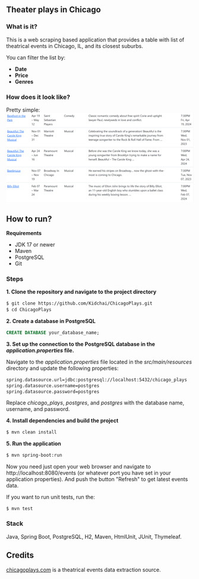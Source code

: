 ## Theater plays in Chicago

### What is it?

This is a web scraping based application that provides a table with list of theatrical events in Chicago, IL, and its closest suburbs.

You can filter the list by:
- **Date**
- **Price**
- **Genres**

### How does it look like?

Pretty simple:
![Screenshot of the table with events](assets/table.png)

## How to run?

**Requirements**

- JDK 17 or newer
- Maven
- PostgreSQL
- Git

### Steps

**1. Clone the repository and navigate to the project directory**

```bash
$ git clone https://github.com/Kidchai/ChicagoPlays.git
$ cd ChicagoPlays
```

**2. Create a database in PostgreSQL**

```sql
CREATE DATABASE your_database_name;
```

**3. Set up the connection to the PostgreSQL database in the *application.properties* file.**

Navigate to the *application.properties* file located in the *src/main/resources* directory and update the following properties:

```properties
spring.datasource.url=jdbc:postgresql://localhost:5432/chicago_plays
spring.datasource.username=postgres
spring.datasource.password=postgres
```

Replace *chicago_plays*, *postgres*, and *postgres* with the database name, username, and password.

**4. Install dependencies and build the project**

```bash
$ mvn clean install
```

**5. Run the application**

```bash
$ mvn spring-boot:run
```

Now you need just open your web browser and navigate to http://localhost:8080/events (or whatever port you have set in your application properties). And push the button "Refresh" to get latest events data.

If you want to run unit tests, run the:

```bash
$ mvn test
```

### Stack

Java, Spring Boot, PostgreSQL, H2, Maven, HtmlUnit, JUnit, Thymeleaf.

## Credits

[chicagoplays.com](https://chicagoplays.com/) is a theatrical events data extraction source.